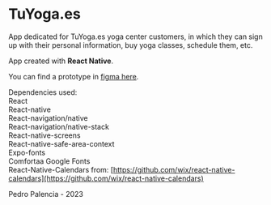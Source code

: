 # TuYoga.es

App dedicated for TuYoga.es yoga center customers, in which they can sign up with their personal information, buy yoga classes, schedule them, etc.

App created with **React Native**.

You can find a prototype in [figma here](https://www.figma.com/file/Cp6CFgnV6CfQJ0UwYsiQo1/TuYuga.es?node-id=0%3A1&t=QYOUz5On3GMdpled-0).

Dependencies used:  
React  
React-native  
React-navigation/native  
React-navigation/native-stack  
React-native-screens  
React-native-safe-area-context  
Expo-fonts  
Comfortaa Google Fonts  
React-Native-Calendars from: [https://github.com/wix/react-native-calendars](https://github.com/wix/react-native-calendars)  

Pedro Palencia - 2023